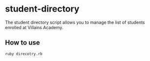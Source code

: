# student-directory

The student directory script allows you to manage  the list of students enrolled at Villains Academy.

## How to use

```shell
ruby direcotry.rb
```
